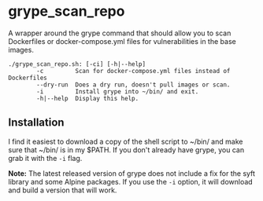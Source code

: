 # grype_scan_repo
A wrapper around the grype command that should allow you to scan Dockerfiles or docker-compose.yml files for vulnerabilities in the base images.


```
./grype_scan_repo.sh: [-ci] [-h|--help]
        -c         Scan for docker-compose.yml files instead of Dockerfiles
        --dry-run  Does a dry run, doesn't pull images or scan.
        -i         Install grype into ~/bin/ and exit.
        -h|--help  Display this help.
```

## Installation
I find it easiest to download a copy of the shell script to ~/bin/ and make sure that ~/bin/ is in my $PATH.  If you don't already have grype, you can grab it with the `-i` flag.

**Note:** The latest released version of grype does not include a fix for the syft library and some Alpine packages.  If you use the `-i` option, it will download and build a version that will work.
